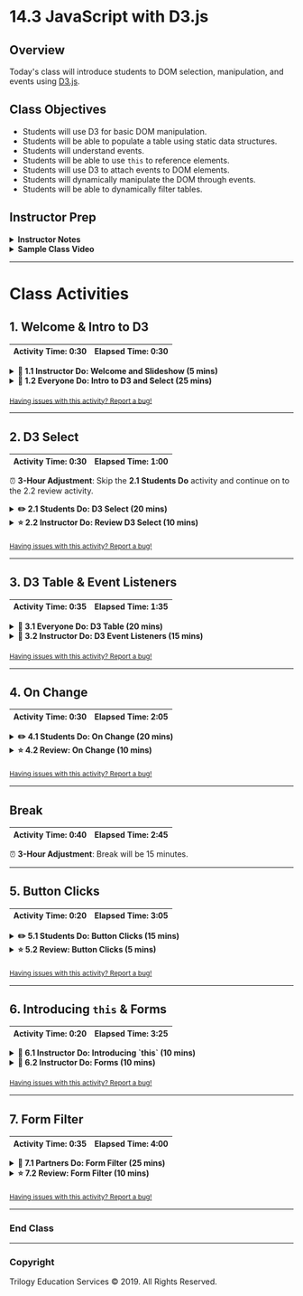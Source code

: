 # 14.3 JavaScript with D3.js

## Overview

Today's class will introduce students to DOM selection, manipulation, and events using [D3.js](https://d3js.org/).

## Class Objectives

* Students will use D3 for basic DOM manipulation.
* Students will be able to populate a table using static data structures.
* Students will understand events.
* Students will be able to use `this` to reference elements.
* Students will use D3 to attach events to DOM elements.
* Students will dynamically manipulate the DOM through events.
* Students will be able to dynamically filter tables.

## Instructor Prep

<details>
  <summary><strong>Instructor Notes</strong></summary>

* You may find that this lesson falls on a weekday due to a holiday shifting the course schedule. In this case, we have provided notes within the LP that will allow you to **easily adjust the length of the lesson to fit into a weekday class**.

  * Be on the lookout for a ⏰**3-Hour Adjustment** note at the top of activities in this Lesson Plan. If this class is being taught on a weekday, please utilize the directions found in the note. Keep in mind that breaks will be reduced from 40 minutes to the typical 15 minutes for a weekday class as well.

  * Shortening these activities could potentially limit the students' ability to finish them, so please remind them to utilize office hours to clear up any questions they may have.

* Students will spend today's class working with data in JavaScript and learning how to manipulate the DOM with D3. The material covered today is intended to be a gentle introduction to the DOM using helper methods from D3.

* Because this is the only the third day of a very rapid introduction to JavaScript, many students may be feeling overwhelmed. It is important to take the time to reassure them that it will take time to feel confident in these new skills. The next several classes will provide additional opportunities to learn and practice JavaScript.

* Today's class uses only a subset of D3.js to perform basic DOM manipulation and event handling. Data binding is not covered in this lesson as D3 is only being used as an aid to simplify interaction with the DOM. A full week will be dedicated to further exploring D3 in a future unit.

* Please reference our [Student FAQ](../../../05-Instructor-Resources/README.md#unit-14-intro-to-javascript) for answers to questions frequently asked by students of this program. If you have any recommendations for additional questions, feel free to log an issue or a pull request with your desired additions.

* Lastly, as a reminder these slideshows are for instructor use only - when distributing slides to students, please first export the slides to a PDF file. You may then send out the PDF.

</details>

<details>
  <summary><strong>Sample Class Video</strong></summary>

* To view an example class lecture visit (Note video may not reflect latest lesson plan): [Class Video](https://codingbootcamp.hosted.panopto.com/Panopto/Pages/Viewer.aspx?id=d5a8583f-2e67-49b4-b689-aa070183724f)

</details>

- - -

# Class Activities

## 1. Welcome & Intro to D3

| Activity Time:       0:30 |  Elapsed Time:      0:30  |
|---------------------------|---------------------------|

<details>
  <summary><strong>📣 1.1 Instructor Do: Welcome and Slideshow (5 mins)</strong></summary>
  
* Open the [slideshow](https://docs.google.com/presentation/d/1YKXvECbjkb_ou_-FOxjFo3DkjAmrS8glEt3U-JSoXUg/edit?usp=sharing) and use slides 1 - 5 to welcome students to class and explain that today's focus will be on dynamically manipulating HTML with JavaScript.

* It's ok to feel overwhelmed when learning a new programming language, especially for a complex language like JavaScript.

* This week is only the first introduction to the language.

* It will take time and practice to become good at JavaScript.

* The transformation from JavaScript Jellybean to JavaScript Juggernaut will happen before you know it!

* Talk to us if you need extra help!

* Show the objectives slide and explain the following points about the D3.js library:

  * D3.js is an incredibly powerful visualization library written in JavaScript.

  * Today's class will cover a subset of D3 used to select and create HTML elements dynamically.

  * A future Unit will be dedicated purely to learning D3.js to build dynamic visualizations in JavaScript.

</details>

<details>
  <summary><strong>🎉 1.2 Everyone Do: Intro to D3 and Select (25 mins)</strong></summary>

* ⏰**3-Hour Adjustment**: Reduce activity time to 15 minutes.

* **Files:**

  * [Activities/01-Evr_D3_Select/Unsolved/index.html](Activities/01-Evr_D3_Select/Unsolved/index.html)

  * [Activities/01-Evr_D3_Select/Unsolved/static/js/index.js](Activities/01-Evr_D3_Select/Unsolved/static/js/index.js)

* Open the [slideshow](https://docs.google.com/presentation/d/1YKXvECbjkb_ou_-FOxjFo3DkjAmrS8glEt3U-JSoXUg/edit?usp=sharing) and use slides 6 - 10 to present this activity.

* **Activity Notes:**

  * Live code this activity with the class, pausing frequently to allow students to catch up.

  * Periodically send out the code covered thus far to help students that may have syntax errors.

* Inform students that we will go over using D3 to manipulate DOM elements; that is, the elements of a web page.

* Similar to selecting DOM elements with `soup.find()` when web scraping with Beautiful Soup, D3 can be used to extract information from an HTML document and can change its contents and styling.

* Demonstrate how to import D3 in the script tag, using a CDN link:

  ```javascript
    <script src="https://cdnjs.cloudflare.com/ajax/libs/d3/4.7.3/d3.min.js"></script>
  ```

* Explain that `d3.select()` can be used to get a reference to an element, then capture the text of that element. Open the console and show students the output.

* Emphasize that the element is selected with the class name 'text1'. Then, the text of the element is captured by chaining that reference with the `.text()` method.

  ![Images/select1.png](Images/select1.png)

* Demonstrate that the text of the element can be **changed**. Code the following line, and refresh the browser.

  ```javascript
  s3.select(".text1").text("Hey, I changed this!")
  ```

  * The browser now reflects the change:

    ![Images/select4.png](Images/select4.png)

* Demonstrate how to capture the inner HTML of an element by using the `html()` method.

  ![Images/select4a.png](Images/select4a.png)

* Next, demonstrate how to select the **child** element of an element:

  ```javascript
    // Select an element's child element
    // An object is returned
    var mylinkAnchor = d3.select(".mylink>a");
    console.log(mylinkAnchor);
  ```

  * With `(".mylink>a")`, the anchor element contained within the div with the class name "mylink" is selected.

  * When `mylinkAnchor` is printed to the console, an object is returned with a number of properties of the element.

  ![Images/select6.png](Images/select6.png)

  * Using D3's `attr()` method, the `href` value can be accessed directly.

  ![Images/select7.png](Images/select7.png)

* Code the line below to change the `href`, then demonstrate by clicking on the link to navigate the page to Python's home page.

  ```javascript
  mylinkAnchor.attr("href", "https://python.org")
  ```

* Code the following to demonstrate chaining; which allows the joining of multiple methods sequentially.

  ```javascript
  // Use chaining to join methods
  d3.select(".mylink>a").attr("href", "https://nytimes.org").text("Now this is a link to the NYT!!");
  ```

* Code the following to show that `selectAll()` can be used to select all elements with a certain tag, class, or id, and then change the style of those elements.

  ```javascript
  // Select all list items, then change their font color
  d3.selectAll("li").style("color", "blue");
  ```

* Code the following and show that D3 can be used to first select an element, then append a child element to it.

  ```javascript
  // Create a new element
  var li1 = d3.select("ul").append("li");
  li1.text("A new item has been added!")

  //Use chaining to create a new element and set its text
  var li2 = d3.select("ul").append("li").text("Another new item!");
  ```

* Take a moment to answer any remaining questions before moving on.

</details>

<sub>[Having issues with this activity? Report a bug!](https://bit.ly/3bYT3IK)</sub>

- - -

## 2. D3 Select

| Activity Time:       0:30 |  Elapsed Time:      1:00  |
|---------------------------|---------------------------|

⏰ **3-Hour Adjustment**: Skip the **2.1 Students Do** activity and continue on to the 2.2 review activity.

<details>
  <summary><strong>✏️ 2.1 Students Do: D3 Select (20 mins)</strong></summary>

* ⏰**3-Hour Adjustment**: Skip this **Students Do** activity and continue on to the review activity.

* Open the [slideshow](https://docs.google.com/presentation/d/1YKXvECbjkb_ou_-FOxjFo3DkjAmrS8glEt3U-JSoXUg/edit?usp=sharing) and use slides 11 and 12 to present this activity to the class.  

* **Files:**

  * [Activities/02-Stu_D3_Select/README.md](Activities/02-Stu_D3_Select/README.md)

  * [Activities/02-Stu_D3_Select/Unsolved/index.html](Activities/02-Stu_D3_Select/Unsolved/index.html)

  * [Activities/02-Stu_D3_Select/Unsolved/static/js/app.js](Activities/02-Stu_D3_Select/Unsolved/static/js/app.js)

</details>

<details>
  <summary><strong>⭐ 2.2 Instructor Do: Review D3 Select (10 mins)</strong></summary>

* ⏰**3-Hour Adjustment**: This review activity is now an **Everyone Do**.

* Open the [slideshow](https://docs.google.com/presentation/d/1YKXvECbjkb_ou_-FOxjFo3DkjAmrS8glEt3U-JSoXUg/edit?usp=sharing) and use slide 13 to review the activity.

  * Spend only 15 minutes on this activity.

  * Use the review section as guidance for talking points as you live-code along with the students.

  * Be sure to take your time and answer all student questions along the way.

* **Files**:

  * [Activities/02-Stu_D3_Select/Solved/index.html](Activities/02-Stu_D3_Select/Solved/index.html)

  * [Activities/02-Stu_D3_Select/Solved/static/js/app.js](Activities/02-Stu_D3_Select/Solved/static/js/app.js)

* Open the files and be sure to point out the following:

  * The first step is to select the table and add the Bootstrap striped table class.

    ```javascript
    var table = d3.select("table");
    table.attr("class", "table table-striped");
    ```

  * To add the new row of data, select the table body and then add the new table row.

    ```javascript
    var row = tbody.append("tr");
    ```

  * The row reference can be used to add a new table cell for the student name and grade. The student name is index position 0 while the student grade is index position 1.

    ```javascript
    row.append("td").text(newGrade[0]);
    row.append("td").text(newGrade[1]);
    ```

* If time permits, cover the bonus and explain the following:

  * `forEach` can be used to iterate over each item in the array.

  * Arrays can be [destructured](https://developer.mozilla.org/en-US/docs/Web/JavaScript/Reference/Operators/Destructuring_assignment) in JavaScript assignments. This is similar to unpacking a tuple in Python.

    ```javascript
    // [student, grade] destructures (unpacks) the student name and grade
    // for each item in the array
    grades.forEach(([student, grade]) => {

      // Append one table row per student/grade
      var row = tbody.append("tr");

      // append one cell for the student and one cell for the grade
      row.append("td").text(student);
      row.append("td").text(grade);
    });
    ```

* Ask if there are any questions before proceeding to the next example.

</details>

<sub>[Having issues with this activity? Report a bug!](https://bit.ly/3bVNDOL)</sub>

- - -

## 3. D3 Table & Event Listeners

| Activity Time:       0:35 |  Elapsed Time:      1:35  |
|---------------------------|---------------------------|

<details>
  <summary><strong>🎉 3.1 Everyone Do: D3 Table (20 mins)</strong></summary>

* Open the [slideshow](https://docs.google.com/presentation/d/1YKXvECbjkb_ou_-FOxjFo3DkjAmrS8glEt3U-JSoXUg/edit?usp=sharing) and use slides 14 and 15 to go over this activity.

* **Files:**

  * [Activities/03-Evr_D3_Table/Unsolved/index.html](Activities/03-Evr_D3_Table/Unsolved/index.html)

  * [Activities/03-Evr_D3_Table/Unsolved/static/js/index.js](Activities/03-Evr_D3_Table/Unsolved/static/js/index.js)

  * [Activities/03-Evr_D3_Table/Unsolved/static/js/data.js](Activities/03-Evr_D3_Table/Unsolved/static/js/data.js)

* Open the `index.html` file and show the starter code for the table.

* Show the data structure for the weather report in `data.js`.

* Open the unsolved version of `index.js` and live code each step with the class. Highlight the following points:

  * Use `console.log` at each step to verify the format and structure of the data.

  * Each weather report is stored as an array of objects, so the first step is to iterate through that array with `forEach`.

    ```javascript
    data.forEach(function(weatherReport) {
      console.log(weatherReport);
    });
    ```

  * Each weather report needs its own row in the table.

    ```javascript
    data.forEach(function(weatherReport) {
      console.log(weatherReport);
      var row = tbody.append("tr");
    });
    ```

  * `Object.entries` can be used to create an array of key/value pairs for each weather report object.

    ```javascript
    data.forEach(function(weatherReport) {
      console.log(weatherReport);
      var row = tbody.append("tr");

      Object.entries(weatherReport).forEach(function([key, value]) {
        console.log(key, value);
      });
    });
    ```

  * A cell for each value can then be appended to the row.

    ```javascript
    data.forEach(function(weatherReport) {
      console.log(weatherReport);
      var row = tbody.append("tr");
      Object.entries(weatherReport).forEach(function([key, value]) {
        console.log(key, value);
        // Append a cell to the row for each value in
        // the weather report object
        var cell = tbody.append("td");
        cell.text(value);
      });
    });
    ```

  * Finally, we can refactor the code to use arrow functions.

    ```javascript
    data.forEach((weatherReport) => {
      var row = tbody.append("tr");
      Object.entries(weatherReport).forEach(([key, value]) => {
        var cell = tbody.append("td");
        cell.text(value);
      });
    });
    ```

* Explain that this code snippet will be a key part of the homework solution.

* Answer any questions before moving on.

</details>

<details>
  <summary><strong>📣 3.2 Instructor Do: D3 Event Listeners (15 mins)</strong></summary>

* Open the [slideshow](https://docs.google.com/presentation/d/1YKXvECbjkb_ou_-FOxjFo3DkjAmrS8glEt3U-JSoXUg/edit?usp=sharing) and use slides 16 - 21 to present this lesson to the class.   

* **Files:**

  * [Activities/04-Ins_Event_Listeners/Solved/index.html](Activities/04-Ins_Event_Listeners/Solved/index.html)

  * [Activities/04-Ins_Event_Listeners/Solved/index.js](Activities/04-Ins_Event_Listeners/Solved/index.js)

* Explain that the activities so far have selected or appended elements in the HTML. This code is executed once upon loading the browser. What makes JavaScript really interesting is that it can listen for user events on the page and execute code when these events are detected. This provides an incredibly powerful mechanism for building dynamic and interactive applications.

* Inform the class that several event types are supported by the browser including:

  * `click`

  * `change`

  * `keydown`

  * `keyup`

  * `scroll`

  * `pointerenter`

  * `pointerleave`

  * and many more!

* Send out a reference to [web events](https://developer.mozilla.org/en-US/docs/Web/Events).

* Before demonstrating any syntax, explain that events have:

  * A target: a reference to the object that dispatched the event.

  * A handler: a function which should be executed in response to the event occurring.

* Open [Activities/04-Ins_Event_Listeners/Solved/index.html](Activities/04-Ins_Event_Listeners/Solved/index.html).

* Click the **Click Me!** button to show the dynamic nature of the button click.

* Open the Chrome Inspector window and demonstrate the different functions available in [Activities/04-Ins_Event_Listeners/Solved/index.js](Activities/04-Ins_Event_Listeners/Solved/index.js).

* Explain the following:

  * Event handlers are just normal functions that you call when an event occurs.

    ```javascript
    // This function is triggered when the button is clicked
    function handleClick() {
      console.log("A button was clicked!");

      // We can use d3 to see the object that dispatched the event
      console.log(d3.event.target);
    }
    ```

  * Events are attached using the `.on()` function in d3.

    ```javascript
    button.on("click", handleClick);
    ```

  * The event target is the object that triggered the event. This can be referenced with `d3.event.target`.

  * Event handlers can also be defined inline.

    ```javascript
    button.on("click", function() {
      console.log("Hi, a button was clicked!");
      console.log(d3.event.target);
    });
    ```

  * Event handlers are just normal functions that can execute code or call other functions.

    ```javascript
    button.on("click", function() {
      d3.select(".giphy-me").html("<img src='https://gph.to/2Krfn0w' alt='giphy'>");
    });
    ```

  * Input elements can trigger change events. The value of the element can be referenced with `d3.event.target.value`.

    ```javascript
    inputField.on("change", function() {
      var newText = d3.event.target.value;
      console.log(newText);
    });
    ```

</details>

<sub>[Having issues with this activity? Report a bug!](https://prepopulate.jotform.io/)</sub>

- - -

## 4. On Change

| Activity Time:       0:30 |  Elapsed Time:      2:05  |
|---------------------------|---------------------------|

<details>
  <summary><strong>✏️ 4.1 Students Do: On Change (20 mins)</strong></summary>

* Open the [slideshow](https://docs.google.com/presentation/d/1YKXvECbjkb_ou_-FOxjFo3DkjAmrS8glEt3U-JSoXUg/edit?usp=sharing) and use slides 22 and 23 to present this activity to the class.

* **Files:**

  * [Activities/05-Stu_onChange/README.md](Activities/05-Stu_onChange/README.md)

  * [Activities/05-Stu_onChange/Unsolved/index.html](Activities/05-Stu_onChange/Unsolved/index.html)

  * [Activities/05-Stu_onChange/Solved/static/js/app.js](Activities/05-Stu_onChange/Solved/static/js/app.js)

</details>

<details>
  <summary><strong>⭐ 4.2 Review: On Change (10 mins)</strong></summary>

* Open the [slideshow](https://docs.google.com/presentation/d/1YKXvECbjkb_ou_-FOxjFo3DkjAmrS8glEt3U-JSoXUg/edit?usp=sharing) and use slide 24 to review the activity.

* **Files**:

  * [Activities/05-Stu_onChange/Solved/index.html](Activities/05-Stu_onChange/Solved/index.html)

  * [Activities/05-Stu_onChange/Solved/static/js/app.js](Activities/05-Stu_onChange/Solved/static/js/app.js)

* Open the files and be sure to point out the following:

  * We first need to select the input and output elements that we need to monitor or update.

    ```javascript
    var text = d3.select("#text");
    var output = d3.select(".output");
    ```

  * We use `.on()` to attach an onChange event to the input field.

    ```javascript
    text.on("change", handleChange);
    ```

  * We select the text using directly from the event target.

    ```javascript
    var inputText = d3.event.target.value;
    ```

  * After reversing the string, we use `.text()` to set the output h1 text to the reversed text.

    ```javascript
    output.text(reversedInput);
    ```

* If time permits, cover the bonus and explain the following:

  * Before we append any new `li` tags, `.html("")` is used to clear any old `li` tags.

  * We use `Object.entries(frequencyCounts)` to create an array of key, value pairs where the key is the character and the value is the count.

  * We can then iterate over that array using `forEach`.

  * Finally, we append each `word: count` pair as a new `li` element.

    ```javascript
    var li = output.append("li").text(`${key}: ${value}`);
    ```
* Ask if there are any questions before proceeding to the next example.

</details>

<sub>[Having issues with this activity? Report a bug!](https://bit.ly/2UM1KQW)</sub>

- - -

## Break

| Activity Time:       0:40 |  Elapsed Time:      2:45  |
|---------------------------|---------------------------|

⏰ **3-Hour Adjustment**: Break will be 15 minutes.

- - -

## 5. Button Clicks

| Activity Time:       0:20 |  Elapsed Time:      3:05  |
|---------------------------|---------------------------|

<details>
  <summary><strong>✏️ 5.1 Students Do: Button Clicks (15 mins)</strong></summary>

* Open the [slideshow](https://docs.google.com/presentation/d/1YKXvECbjkb_ou_-FOxjFo3DkjAmrS8glEt3U-JSoXUg/edit?usp=sharing) and use slides 26 and 27 to present this activity to the class.

* **Files:**

  * [Activities/06-Stu_Button_Click/README.md](Activities/06-Stu_Button_Click/README.md)

  * [Activities/06-Stu_Button_Click/Unsolved/index.html](Activities/06-Stu_Button_Click/Unsolved/index.html)

  * [Activities/06-Stu_Button_Click/Unsolved/static/js/app.js](Activities/06-Stu_Button_Click/Unsolved/static/js/app.js)

</details>

<details>
  <summary><strong>⭐ 5.2 Review: Button Clicks (5 mins)</strong></summary>

* Open [Activities/06-Stu_Button_Click/Solved/static/js/app.js](Activities/06-Stu_Button_Click/Solved/static/js/app.js) and the  [slideshow](https://docs.google.com/presentation/d/1YKXvECbjkb_ou_-FOxjFo3DkjAmrS8glEt3U-JSoXUg/edit?usp=sharing) on slide 28 while you highlight the following points:

  * The Star Wars episode number is created dynamically using `Math.floor` and `Math.random`.

    ```javascript
    var text = d3.select(".star-wars")
      .text(Math.floor(Math.random() * 9) + 1);
    ```

  * The upvote and downvote buttons are selected by their class names.

    ```javascript
    var upvote = d3.select(".upvote");
    var downvote = d3.select(".downvote");
    ```

  * The counter is also selected to get the current vote count.

    ```javascript
    var counter = d3.select(".counter");
    ```

  * Each button has its own click handler. The upvote will increment the count and the downvote will decrement the count.

    ```javascript
    upvote.on("click", function () {
      var currentCount = parseInt(counter.text());
      currentCount += 1;
      counter.text(currentCount);
    });
    ```

  * The counter value needs to be converted from text to an integer.

    ```javascript
    var currentCount = parseInt(counter.text());
    ```

* If time permits show that the bonus uses an array of arrays format to store the vote type and the current vote for each click.

  ```javascript
  var data = [];
  // ...
  data.push(["upvote", currentCount]);
  ```

* Answer any remaining questions before moving on.

</details>

<sub>[Having issues with this activity? Report a bug!](https://bit.ly/2XfH6KW)</sub>

- - -

## 6. Introducing `this` & Forms

| Activity Time:       0:20 |  Elapsed Time:      3:25  |
|---------------------------|---------------------------|

<details>
  <summary><strong>📣 6.1 Instructor Do: Introducing `this` (10 mins)</strong></summary>

* Open the [slideshow](https://docs.google.com/presentation/d/1YKXvECbjkb_ou_-FOxjFo3DkjAmrS8glEt3U-JSoXUg/edit?usp=sharing) and use slides 29 - 32 to go over `this` keyword.

* **Files:**

  * [Activities/07-Ins_This/Solved/index.html](Activities/07-Ins_This/Solved/index.html)

  * [Activities/07-Ins_This/Solved/app.js](Activities/07-Ins_This/Solved/app.js)

* Explain that in JavaScript, the thing called `this` is the object that "owns" the code (i.e. the object that invokes the function where `this` is used).

* Explain that the `this` keyword can be very useful to identify which element triggered an event. For example, `this` inside of an event handler would refer to the specific button that was clicked.

* Open `app.js` and walk through the through the first example:

  ```javascript
  d3.selectAll("button").on("click", function() {
    console.log(this);
  });
  ```

  * `d3.selectAll("button")` is used to select all buttons in the document.

  * When a button is clicked, a function is triggered that will log `this` to the console.

  * In this example, `this` will refer to the specific button that was clicked. There are multiple buttons on the page, but only the button that was clicked will be logged to the console.

* Go over the second code example. Open index.html in a browser and demonstrate the clicking on a list item turns it blue.

* Next, show the second code example and highlight the following points:

  ```javascript
  d3.selectAll("li").on("click", function() {
    var listItem = d3.select(this);
    listItem.style("color", "blue");

    var listItemText = listItem.text();
    console.log(listItemText);
  });
  ```

  * When an item is clicked, that particular `li` element is assigned to the variable `listItem` via `d3.select(this)`.

  * Selecting the element with D3 makes it possible to use D3 functions such as `style` or `text` on the element.

  * For example, its font color is changed to blue with `listItem.style("color", "blue");`.

* Send out the following reference for students that want to explore the `this` keyword further.

  * [this & object prototypes](https://pepa.holla.cz/wp-content/uploads/2016/08/You-Don-t-Know-JS-this-Object-Prototypes.pdf)

</details>

<details>
  <summary><strong>📣 6.2 Instructor Do: Forms (10 mins)</strong></summary>

* Open the [slideshow](https://docs.google.com/presentation/d/1YKXvECbjkb_ou_-FOxjFo3DkjAmrS8glEt3U-JSoXUg/edit?usp=sharing) and use slides 31 - 32 to present this lesson to the class.

* **Files:**

  * [Activities/08-Ins_Forms/Solved/index.html](Activities/08-Ins_Forms/Solved/index.html)

  * [Activities/08-Ins_Forms/Solved/index.js](Activities/08-Ins_Forms/Solved/index.js)

* Open `index.html` in the browser and demo the form.

* Explain that forms are used to collect data from users.

* Open the `index.js` file and explain the following:

  * Event listeners can be attached to any element.

  * By default, submitting a form will cause the browser to refresh the webpage.

  * We select both the `#button` and `#form` so either type of submission will run the `runEnter()` function

  * `d3.event.preventDefault()` is a special function that prevents the form submission from refreshing the page.

    ```javascript
    d3.event.preventDefault();
    ```

  * Input elements store user text in the value property. D3 provides a `property` function to access the value.

    ```javascript
    var inputValue = inputElement.property("value");
    ```

  * Finally, the span tag is selected and updated with the inputValue.

    ```javascript
    d3.select("h1>span").text(inputValue);
    ```

</details>

<sub>[Having issues with this activity? Report a bug!](https://bit.ly/3aJ8XqF)</sub>

- - -

## 7. Form Filter

| Activity Time:       0:35 |  Elapsed Time:      4:00  |
|---------------------------|---------------------------|

<details>
  <summary><strong>👥 7.1 Partners Do: Form Filter (25 mins)</strong></summary>

* Open the [slideshow](https://docs.google.com/presentation/d/1YKXvECbjkb_ou_-FOxjFo3DkjAmrS8glEt3U-JSoXUg/edit?usp=sharing) and use slides 33 - 34 to present this lesson to he class.

* ⏰**3-Hour Adjustment**: Reduce activity time to 15 minutes.

* **Files:**

  * [Activities/09-Par_Form_Filter/README.md](Activities/09-Par_Form_Filter/README.md)

  * [Activities/09-Par_Form_Filter/Unsolved/index.html](Activities/09-Par_Form_Filter/Unsolved/index.html)

  * [Activities/09-Par_Form_Filter/Unsolved/data.js](Activities/09-Par_Form_Filter/Unsolved/data.js)

  * [Activities/09-Par_Form_Filter/Unsolved/app.js](Activities/09-Par_Form_Filter/Unsolved/app.js)

</details>

<details>
  <summary><strong>⭐ 7.2 Review: Form Filter (10 mins)</strong></summary>

* Open the [slideshow](https://docs.google.com/presentation/d/1YKXvECbjkb_ou_-FOxjFo3DkjAmrS8glEt3U-JSoXUg/edit?usp=sharing) and use slide 35 to review the activity.  

* **Files**:

  * [Activities/09-Par_Form_Filter/Solved/index.html](Activities/09-Par_Form_Filter/Solved/index.html)

  * [Activities/09-Par_Form_Filter/Solved/data.js](Activities/09-Par_Form_Filter/Solved/data.js)

  * [Activities/09-Par_Form_Filter/Solved/app.js](Activities/09-Par_Form_Filter/Solved/app.js)

* Open the files and be sure to point out the following:

  * This activity uses roughly the same click handler as the instructor demo.

  * The input id has been changed in this example to `patient-form-input`.

  * The input field is used to filter the data by blood type.

    ```javascript
    var filteredData = people.filter(person => person.bloodType === inputValue);
    ```
* If time permits, cover the bonus:

  * `map` can be used to quickly create an array of age values for the filtered data.

    ```javascript
    var ages = filteredData.map(person => person.age);
    ```

  * The `math.js` library provides functions to calculate all of the required summary statistics.

    ```javascript
    var mean = math.mean(ages);
    var median = math.median(ages);
    var mode = math.mode(ages);
    var variance = math.var(ages);
    var standardDeviation = math.std(ages);
    ```

  * D3 is used to dynamically append the summary statistics to the unordered list.

    ```javascript
    d3.select(".summary")
      .append("li").text(`Mean: ${mean}`)
      .append("li").text(`Median: ${median}`)
      .append("li").text(`Mode: ${mode}`)
      .append("li").text(`Variance: ${variance}`)
      .append("li").text(`Standard Deviation: ${standardDeviation}`);
    ```

* Congratulate students on making it through a very fast-paced unit!

* Ask students to practice these activities and use office hours to really hone their skills.

* Explain that the next two units will provide additional practice with JavaScript and D3.

</details>

<sub>[Having issues with this activity? Report a bug!](https://bit.ly/2V9GDXJ)</sub>

- - -

### End Class

- - -

### Copyright

Trilogy Education Services © 2019. All Rights Reserved.
